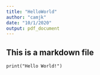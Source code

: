 ```yaml
---
title: "HelloWorld"
author: "camjk"
date: "10/1/2020"
output: pdf_document
---
```


## This is a markdown file
```{r setup, include=FALSE}
print("Hello World!")
```